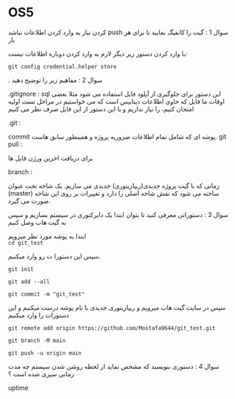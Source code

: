# OS5
کردن نیاز به وارد کردن اطلاعات نباشد push سوال 1 : گیت را کانفیگ نمایید تا برای هر بار

با وارد کردن دستور زیر دیگر لازم به وارد کردن دوباره اطلاعات نیست:
<br>

`git config credential.helper store`



. سوال 2 : مفاهیم زیر را توضیح دهید

.gitignore :
sql این دستور برای جلوگیری از آپلود فایل استفاده می شود مثلا بعضی اوقات ما فایل 
 که حاوی اطلاعات دیتابیس است که می خواستیم در مراحل تست اولیه امتحان کنیم، را نیاز نداریم و با این دستور از این قایل صرف نظر می کنیم 

.git :

commit پوشه ای که شامل تمام اطلاعات ضروریه پروژه و همینطور سابق
هاست. 
git pull :

برای دریافت اخرین ورژن فایل ها

branch :

زمانی که با گیت پروژه جدیدی(ریپازیتوری) جدیدی می سازیم. یک شاخه تحت عنوان
 (master)
ساخته می شود که نقش شاخه اصلی را دارد و تغییرات بر روی این شاخه صورت می گیرد.

سوال 3 : دستوراتی معرفی کنید تا بتوان ابتدا یک دایرکتوری در سیستم بسازیم و سپس به گیت هاب وصل کنیم

ابتدا به پوشه مورد نظر میرویم
<br>
`cd git_test`


سپس این دستورا ت رو وارد میکنیم.

```
git init

git add --all

git commit -m "git_test"
```  
سپس در سایت گیت هاب میرویم و ریپازیتوری جدیدی با نام
پوشه درست میکنیم و این دستورات را وارد میکنیم
```  
git remote add origin https://github.com/Mostafa9644/git_test.git

git branch -M main

git push -u origin main
```  
سوال 4 : دستوری بنویسید که مشخص نماید از لحظه روشن شدن سیستم چه مدت زمانی سپری شده است ؟

uptime

